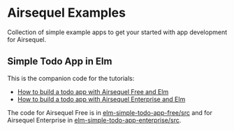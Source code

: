 # Airsequel Examples

Collection of simple example apps
to get your started with app development for Airsequel.


## Simple Todo App in Elm

This is the companion code for the tutorials:
- [How to build a todo app with Airsequel Free and Elm][0]
- [How to build a todo app with Airsequel Enterprise and Elm][1]

[0]: https://feram.notion.site/1b651c46a2fc4bafb23a649e9a08ab39
[1]: https://feram.notion.site/6bf2116335644626af656387d38db631

The code for Airsequel Free is in
[elm-simple-todo-app-free/src](./elm-simple-todo-app-free/src)
and for Airsequel Enterprise in
[elm-simple-todo-app-enterprise/src](./elm-simple-todo-app-enterprise/src).
